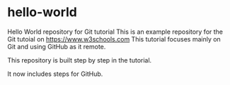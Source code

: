 # hello-world
Hello World repository for Git tutorial
This is an example repository for the Git tutoial on https://www.w3schools.com
This tutorial focuses mainly on Git and using GitHub as it remote.

This repository is built step by step in the tutorial. 

It now includes steps for GitHub.
